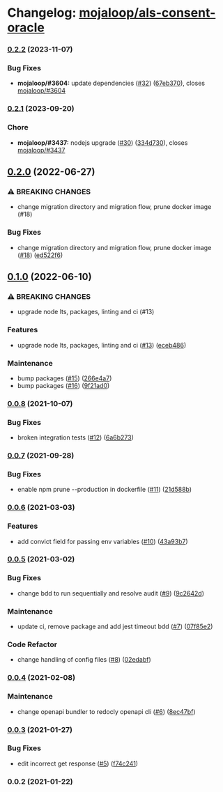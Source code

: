 # Changelog: [mojaloop/als-consent-oracle](https://github.com/mojaloop/als-consent-oracle)
### [0.2.2](https://github.com/mojaloop/als-consent-oracle/compare/v0.2.1...v0.2.2) (2023-11-07)


### Bug Fixes

* **mojaloop/#3604:** update dependencies ([#32](https://github.com/mojaloop/als-consent-oracle/issues/32)) ([67eb370](https://github.com/mojaloop/als-consent-oracle/commit/67eb3703b342341651173edfa318470694416c67)), closes [mojaloop/#3604](https://github.com/mojaloop/als-consent-oracle/issues/3604)

### [0.2.1](https://github.com/mojaloop/als-consent-oracle/compare/v0.2.0...v0.2.1) (2023-09-20)


### Chore

* **mojaloop/#3437:** nodejs upgrade ([#30](https://github.com/mojaloop/als-consent-oracle/issues/30)) ([334d730](https://github.com/mojaloop/als-consent-oracle/commit/334d730d7850a798d42263b21d66aad23ee2459b)), closes [mojaloop/#3437](https://github.com/mojaloop/als-consent-oracle/issues/3437)

## [0.2.0](https://github.com/mojaloop/als-consent-oracle/compare/v0.1.0...v0.2.0) (2022-06-27)


### ⚠ BREAKING CHANGES

* change migration directory and migration flow, prune docker image (#18)

### Bug Fixes

* change migration directory and migration flow, prune docker image ([#18](https://github.com/mojaloop/als-consent-oracle/issues/18)) ([ed522f6](https://github.com/mojaloop/als-consent-oracle/commit/ed522f644e4959a4ad07632712ca7eb19016ea1a))

## [0.1.0](https://github.com/mojaloop/als-consent-oracle/compare/v0.0.8...v0.1.0) (2022-06-10)


### ⚠ BREAKING CHANGES

* upgrade node lts, packages, linting and ci (#13)

### Features

* upgrade node lts, packages, linting and ci ([#13](https://github.com/mojaloop/als-consent-oracle/issues/13)) ([eceb486](https://github.com/mojaloop/als-consent-oracle/commit/eceb486d25d97a9e68a7ca6a06a219016f0fbf0c))


### Maintenance

* bump packages ([#15](https://github.com/mojaloop/als-consent-oracle/issues/15)) ([266e4a7](https://github.com/mojaloop/als-consent-oracle/commit/266e4a7958641fe5fb9390226ce6dbffa3a2665b))
* bump packages ([#16](https://github.com/mojaloop/als-consent-oracle/issues/16)) ([9f21ad0](https://github.com/mojaloop/als-consent-oracle/commit/9f21ad03409fa5ff191d03b8e112c8a73683c9e6))

### [0.0.8](https://github.com/mojaloop/als-consent-oracle/compare/v0.0.7...v0.0.8) (2021-10-07)


### Bug Fixes

* broken integration tests ([#12](https://github.com/mojaloop/als-consent-oracle/issues/12)) ([6a6b273](https://github.com/mojaloop/als-consent-oracle/commit/6a6b273ba0f36f7bcf7a15125e5e95d1690359c1))

### [0.0.7](https://github.com/mojaloop/als-consent-oracle/compare/v0.0.6...v0.0.7) (2021-09-28)


### Bug Fixes

* enable npm prune --production in dockerfile ([#11](https://github.com/mojaloop/als-consent-oracle/issues/11)) ([21d588b](https://github.com/mojaloop/als-consent-oracle/commit/21d588b40ada4903962fe71cf36f761ffe2c3017))

### [0.0.6](https://github.com/mojaloop/als-consent-oracle/compare/v0.0.5...v0.0.6) (2021-03-03)


### Features

* add convict field for passing env variables ([#10](https://github.com/mojaloop/als-consent-oracle/issues/10)) ([43a93b7](https://github.com/mojaloop/als-consent-oracle/commit/43a93b7eb1a8356d879247fe5dde770ed57b3e12))

### [0.0.5](https://github.com/mojaloop/als-consent-oracle/compare/v0.0.4...v0.0.5) (2021-03-02)


### Bug Fixes

* change bdd to run sequentially and resolve audit ([#9](https://github.com/mojaloop/als-consent-oracle/issues/9)) ([9c2642d](https://github.com/mojaloop/als-consent-oracle/commit/9c2642d30c50a5c6e68dbbb1a093da44073119bd))


### Maintenance

* update ci, remove package and add jest timeout bdd ([#7](https://github.com/mojaloop/als-consent-oracle/issues/7)) ([07f85e2](https://github.com/mojaloop/als-consent-oracle/commit/07f85e22b3178fc8f455d8b6fa820d6fc3d6bd01))


### Code Refactor

* change handling of config files ([#8](https://github.com/mojaloop/als-consent-oracle/issues/8)) ([02edabf](https://github.com/mojaloop/als-consent-oracle/commit/02edabf5100393b1942f3a4fa570c93c23a2af01))

### [0.0.4](https://github.com/mojaloop/als-consent-oracle/compare/v0.0.3...v0.0.4) (2021-02-08)


### Maintenance

* change openapi bundler to redocly openapi cli ([#6](https://github.com/mojaloop/als-consent-oracle/issues/6)) ([8ec47bf](https://github.com/mojaloop/als-consent-oracle/commit/8ec47bf3538bd97182544f4823559746cfa33379))

### [0.0.3](https://github.com/mojaloop/als-consent-oracle/compare/v0.0.2...v0.0.3) (2021-01-27)


### Bug Fixes

* edit incorrect get response ([#5](https://github.com/mojaloop/als-consent-oracle/issues/5)) ([f74c241](https://github.com/mojaloop/als-consent-oracle/commit/f74c2418f9c4b0ee829ad1f2fcadb833c1ea94bb))

### 0.0.2 (2021-01-22)
